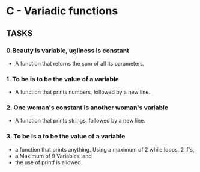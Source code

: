 # C - Variadic functions

## TASKS

### 0.Beauty is variable, ugliness is constant
- A function that returns the sum of all its parameters.

### 1. To be is to be the value of a variable
- A function that prints numbers, followed by a new line.

### 2. One woman's constant is another woman's variable
- A function that prints strings, followed by a new line. 

### 3. To be is a to be the value of a variable
- a function that prints anything. Using a maximum of 2 while lopps, 2 if's,
- a Maximum of 9 Variables, and
- the use of printf is allowed. 
